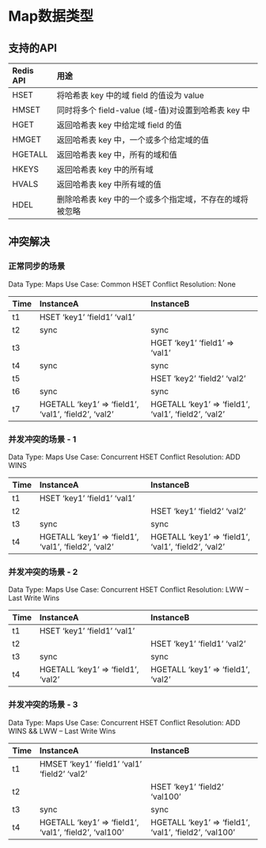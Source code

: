 # Map数据类型

## 支持的API
| Redis API  | 用途                                                    |
| :-------- | :------------------------------------------------------ |
| HSET                      | 将哈希表 key 中的域 field 的值设为 value                |
| HMSET                      | 同时将多个 field-value (域-值)对设置到哈希表 key 中     |
| HGET                       | 返回哈希表 key 中给定域 field 的值                      |
| HMGET                      | 返回哈希表 key 中，一个或多个给定域的值                 |
| HGETALL                    | 返回哈希表 key 中，所有的域和值                         |
| HKEYS                      | 返回哈希表 key 中的所有域                               |
| HVALS                      | 返回哈希表 key 中所有域的值                             |
| HDEL                       | 删除哈希表 key 中的一个或多个指定域，不存在的域将被忽略 |



## 冲突解决

### 正常同步的场景

Data Type: Maps
Use Case: Common HSET 
Conflict Resolution: None

| Time | InstanceA                                            | InstanceB                                            |
| :--- | :--------------------------------------------------- | :--------------------------------------------------- |
| t1   | HSET ‘key1’ ‘field1’ ‘val1’                          |                                                      |
| t2   | sync                                                 | sync                                                 |
| t3   |                                                      | HGET ‘key1’ ‘field1’ => ‘val1’                       |
| t4   | sync                                                 | sync                                                 |
| t5   |                                                      | HSET ‘key2’ ‘field2’ ‘val2’                          |
| t6   | sync                                                 | sync                                                 |
| t7   | HGETALL ‘key1’ => ‘field1’, ‘val1’, ‘field2’, ‘val2’ | HGETALL ‘key1’ => ‘field1’, ‘val1’, ‘field2’, ‘val2’ |



### 并发冲突的场景 - 1

Data Type: Maps
Use Case: Concurrent HSET 
Conflict Resolution: ADD WINS

| Time | InstanceA                                            | InstanceB                                            |
| :--- | :--------------------------------------------------- | :--------------------------------------------------- |
| t1   | HSET ‘key1’ ‘field1’ ‘val1’                          |                                                      |
| t2   |                                                      | HSET ‘key1’ ‘field2’ ‘val2’                          |
| t3   | sync                                                 | sync                                                 |
| t4   | HGETALL ‘key1’ => ‘field1’, ‘val1’, ‘field2’, ‘val2’ | HGETALL ‘key1’ => ‘field1’, ‘val1’, ‘field2’, ‘val2’ |



### 并发冲突的场景 - 2

Data Type: Maps
Use Case: Concurrent HSET 
Conflict Resolution: LWW – Last Write Wins

| Time | InstanceA                          | InstanceB                          |
| :--- | :--------------------------------- | :--------------------------------- |
| t1   | HSET ‘key1’ ‘field1’ ‘val1’        |                                    |
| t2   |                                    | HSET ‘key1’ ‘field1’ ‘val2’        |
| t3   | sync                               | sync                               |
| t4   | HGETALL ‘key1’ => ‘field1’, ‘val2’ | HGETALL ‘key1’ => ‘field1’, ‘val2’ |



### 并发冲突的场景 - 3

Data Type: Maps
Use Case: Concurrent HSET 
Conflict Resolution: ADD WINS && LWW – Last Write Wins

| Time | InstanceA                                              | InstanceB                                              |
| :--- | :----------------------------------------------------- | :----------------------------------------------------- |
| t1   | HMSET ‘key1’ ‘field1’ ‘val1’ ‘field2’ ‘val2’           |                                                        |
| t2   |                                                        | HSET ‘key1’ ‘field2’ ‘val100’                          |
| t3   | sync                                                   | sync                                                   |
| t4   | HGETALL ‘key1’ => ‘field1’, ‘val1’, ‘field2’, ‘val100’ | HGETALL ‘key1’ => ‘field1’, ‘val1’, ‘field2’, ‘val100’ |